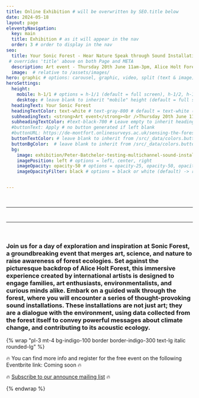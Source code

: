 ```yaml
---
title: Online Exhibition # will be overwritten by SEO.title below
date: 2024-05-18
layout: page
eleventyNavigation:
  key: main
  title: Exhibition # as it will appear in the nav
  order: 3 # order to display in the nav
seo:
  title: Your Sonic Forest - Hear Nature Speak through Sound Installations in Alice Holt Forest
 # overrides 'title' above on both Page and META
  description: Art event - Thursday 20th June 11am-3pm, Alice Holt Forest (free entrance)
  image:  # relative to /assets/images/
hero: graphic # options: carousel, graphic, video, split (text & image)
heroSettings:
  height:
    mobile: h-1/1 # options = h-1/1 (default = full screen), h-1/2, h-1/3, h-3/4, h-9/10, h-48 (12rem, 192px), h-56 (14rem, 224px), h-64 (16rem, 256px)
    desktop: # leave blank to inherit "mobile" height (default = full screen)
  headingText: Your Sonic Forest
  headingTextColor: text-white # text-gray-800 # default = text-white (can use any TailwindCSS text-[color]-[xxx])
  subheadingText: <strong>Art event</strong><br />Thursday 20th June 11am-3pm<br />Alice Holt Forest
  subheadingTextColor: #text-black-700 # Leave empty to inherit headingTextColor or default (text-white) or use any text-[color]-[xxx]
  #buttonText: Apply # no button generated if left blank
  #buttonURL: https://de-montfort.onlinesurveys.ac.uk/sensing-the-forest-summer-school-application # full url required. Example: https://thisdomain.com/somepage/
  buttonTextColor: # leave blank to inherit from /src/_data/colors.buttonCustom or buttonDefault
  buttonBgColor:  # leave blank to inherit from /src/_data/colors.buttonCustom.bg or buttonDefault.bg
  bg:
    image: exhibition/Peter-Batchelor-testing-multichannel-sound-installation-Alice-Holt-forest.jpg # image URL # image URL
    imagePosition: left # options = left, center, right
    imageOpacity: opacity-50 # options = opacity-25, opacity-50, opacity-75, opacity-100 (default)
    imageOpacityFilter: black # options = black or white (default) -> really depends on your background image


---
```


<br />
<hr />
<!-- Display the countdown timer in an element -->
<h1 id="demo" style="background-color: greenyellow;"></h1>
<hr />
<br />

### Join us for a day of exploration and inspiration at Sonic Forest, a groundbreaking event that merges art, science, and nature to raise awareness of forest ecologies. Set against the picturesque backdrop of Alice Holt Forest, this immersive experience created by international artists is designed to engage families, art enthusiasts, environmentalists, and curious minds alike. Embark on a guided walk through the forest, where you will encounter a series of thought-provoking sound installations. These installations are not just art; they are a dialogue with the environment, using data collected from the forest itself to convey powerful messages about climate change, and contributing to its acoustic ecology.


{% wrap "pl-3 mt-4 bg-indigo-100 border border-indigo-300 text-lg italic rounded-lg" %}

:fire: You can find more info and register for the free event on the following Eventbrite link: Coming soon :fire:

:fire: [Subscribe to our announce mailing list](https://groups.google.com/g/sensingtheforest-announce) :fire: 

{% endwrap %}


<!-- Code source: https://www.w3schools.com/howto/howto_js_countdown.asp-->

<script>
// Set the date we're counting down to
var countDownDate = new Date("Jun 20, 2024 11:00:00").getTime();

// Update the count down every 1 second
var x = setInterval(function() {

  // Get today's date and time
  var now = new Date().getTime();

  // Find the distance between now and the count down date
  var distance = countDownDate - now;

  // Time calculations for days, hours, minutes and seconds
  var days = Math.floor(distance / (1000 * 60 * 60 * 24));
  var hours = Math.floor((distance % (1000 * 60 * 60 * 24)) / (1000 * 60 * 60));
  var minutes = Math.floor((distance % (1000 * 60 * 60)) / (1000 * 60));
  var seconds = Math.floor((distance % (1000 * 60)) / 1000);

  // Display the result in the element with id="demo"
  // document.getElementById("demo").innerHTML = "Time remaining:";
  document.getElementById("demo").innerHTML = days + "d " + hours + "h "
  + minutes + "m " + seconds + "s ";

  // If the count down is finished, write some text
  if (distance < 0) {
    clearInterval(x);
    document.getElementById("demo").innerHTML = "EXPIRED";
  }
}, 1000);
</script>



